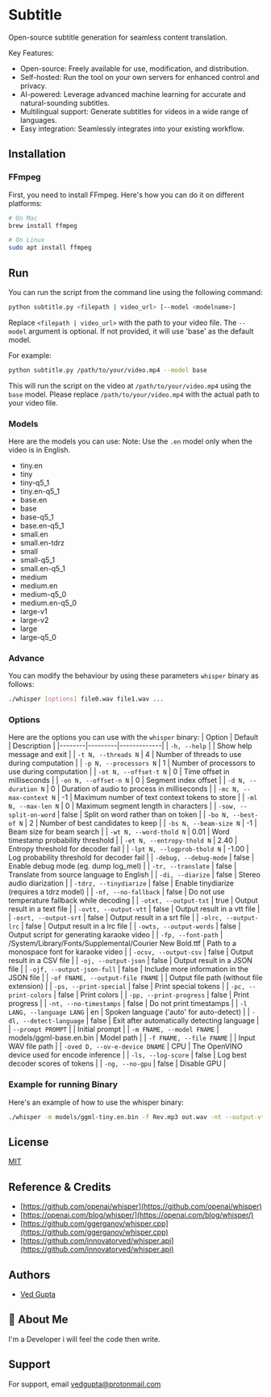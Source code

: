 # Subtitle
Open-source subtitle generation for seamless content translation.

Key Features:

- Open-source: Freely available for use, modification, and distribution.
- Self-hosted: Run the tool on your own servers for enhanced control and privacy.
- AI-powered: Leverage advanced machine learning for accurate and natural-sounding subtitles.
- Multilingual support: Generate subtitles for videos in a wide range of languages.
- Easy integration: Seamlessly integrates into your existing workflow.

## Installation

### FFmpeg
First, you need to install FFmpeg. Here's how you can do it on different platforms:

```bash
# On Mac
brew install ffmpeg

# On Linux
sudo apt install ffmpeg
```

## Run
You can run the script from the command line using the following command:

```bash
python subtitle.py <filepath | video_url> [--model <modelname>]
```
Replace `<filepath | video_url>` with the path to your video file. The `--model` argument is optional. If not provided, it will use 'base' as the default model.

For example:
```bash
python subtitle.py /path/to/your/video.mp4 --model base
```
This will run the script on the video at `/path/to/your/video.mp4` using the `base` model.
Please replace `/path/to/your/video.mp4` with the actual path to your video file.


### Models
Here are the models you can use:
Note: Use the `.en` model only when the video is in English.

- tiny.en
- tiny
- tiny-q5_1
- tiny.en-q5_1
- base.en
- base
- base-q5_1
- base.en-q5_1
- small.en
- small.en-tdrz
- small
- small-q5_1
- small.en-q5_1
- medium
- medium.en
- medium-q5_0
- medium.en-q5_0
- large-v1
- large-v2
- large
- large-q5_0

### Advance
You can modify the behaviour by using these parameters `whisper` binary as follows:


```bash
./whisper [options] file0.wav file1.wav ...
```

### Options
Here are the options you can use with the `whisper` binary:
| Option | Default | Description |
|--------|---------|-------------|
| `-h, --help` | | Show help message and exit |
| `-t N, --threads N` | 4 | Number of threads to use during computation |
| `-p N, --processors N` | 1 | Number of processors to use during computation |
| `-ot N, --offset-t N` | 0 | Time offset in milliseconds |
| `-on N, --offset-n N` | 0 | Segment index offset |
| `-d N, --duration N` | 0 | Duration of audio to process in milliseconds |
| `-mc N, --max-context N` | -1 | Maximum number of text context tokens to store |
| `-ml N, --max-len N` | 0 | Maximum segment length in characters |
| `-sow, --split-on-word` | false | Split on word rather than on token |
| `-bo N, --best-of N` | 2 | Number of best candidates to keep |
| `-bs N, --beam-size N` | -1 | Beam size for beam search |
| `-wt N, --word-thold N` | 0.01 | Word timestamp probability threshold |
| `-et N, --entropy-thold N` | 2.40 | Entropy threshold for decoder fail |
| `-lpt N, --logprob-thold N` | -1.00 | Log probability threshold for decoder fail |
| `-debug, --debug-mode` | false | Enable debug mode (eg. dump log_mel) |
| `-tr, --translate` | false | Translate from source language to English |
| `-di, --diarize` | false | Stereo audio diarization |
| `-tdrz, --tinydiarize` | false | Enable tinydiarize (requires a tdrz model) |
| `-nf, --no-fallback` | false | Do not use temperature fallback while decoding |
| `-otxt, --output-txt` | true | Output result in a text file |
| `-ovtt, --output-vtt` | false | Output result in a vtt file |
| `-osrt, --output-srt` | false | Output result in a srt file |
| `-olrc, --output-lrc` | false | Output result in a lrc file |
| `-owts, --output-words` | false | Output script for generating karaoke video |
| `-fp, --font-path` | /System/Library/Fonts/Supplemental/Courier New Bold.ttf | Path to a monospace font for karaoke video |
| `-ocsv, --output-csv` | false | Output result in a CSV file |
| `-oj, --output-json` | false | Output result in a JSON file |
| `-ojf, --output-json-full` | false | Include more information in the JSON file |
| `-of FNAME, --output-file FNAME` | | Output file path (without file extension) |
| `-ps, --print-special` | false | Print special tokens |
| `-pc, --print-colors` | false | Print colors |
| `-pp, --print-progress` | false | Print progress |
| `-nt, --no-timestamps` | false | Do not print timestamps |
| `-l LANG, --language LANG` | en | Spoken language ('auto' for auto-detect) |
| `-dl, --detect-language` | false | Exit after automatically detecting language |
| `--prompt PROMPT` | | Initial prompt |
| `-m FNAME, --model FNAME` | models/ggml-base.en.bin | Model path |
| `-f FNAME, --file FNAME` | | Input WAV file path |
| `-oved D, --ov-e-device DNAME` | CPU | The OpenVINO device used for encode inference |
| `-ls, --log-score` | false | Log best decoder scores of tokens |
| `-ng, --no-gpu` | false | Disable GPU |


### Example for running Binary
Here's an example of how to use the whisper binary:

```bash
./whisper -m models/ggml-tiny.en.bin -f Rev.mp3 out.wav -nt --output-vtt

```

## License

[MIT](https://choosealicense.com/licenses/mit/)


## Reference & Credits

- [https://github.com/openai/whisper](https://github.com/openai/whisper)
- [https://openai.com/blog/whisper/](https://openai.com/blog/whisper/)
- [https://github.com/ggerganov/whisper.cpp](https://github.com/ggerganov/whisper.cpp)
- [https://github.com/innovatorved/whisper.api](https://github.com/innovatorved/whisper.api)

  
## Authors

- [Ved Gupta](https://www.github.com/innovatorved)

  
## 🚀 About Me
I'm a Developer i will feel the code then write.

  
## Support

For support, email vedgupta@protonmail.com